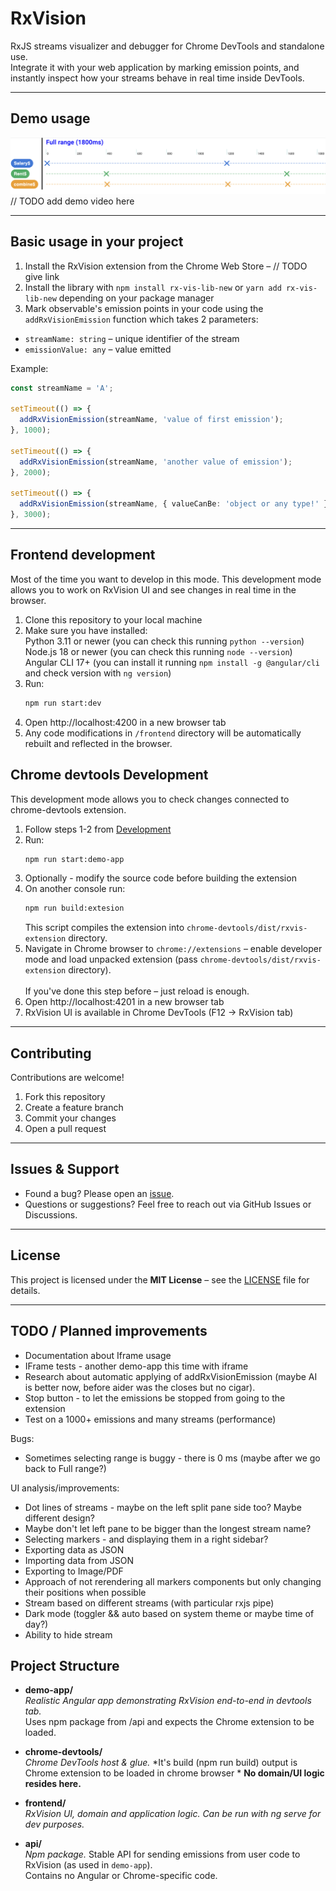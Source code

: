# RxVision

RxJS streams visualizer and debugger for Chrome DevTools and standalone use.<br>
Integrate it with your web application by marking emission points, and instantly inspect how your streams behave in real time inside DevTools.

---

## Demo usage
![graph.png](graph.png)
// TODO add demo video here

---

## Basic usage in your project
1. Install the RxVision extension from the Chrome Web Store – // TODO give link
2. Install the library with `npm install rx-vis-lib-new` or `yarn add rx-vis-lib-new` depending on your package manager
3. Mark observable's emission points in your code using the `addRxVisionEmission` function which takes 2 parameters:
  - `streamName: string` – unique identifier of the stream
  - `emissionValue: any` – value emitted

Example:

```ts
const streamName = 'A';

setTimeout(() => {
  addRxVisionEmission(streamName, 'value of first emission');
}, 1000);

setTimeout(() => {
  addRxVisionEmission(streamName, 'another value of emission');
}, 2000);

setTimeout(() => {
  addRxVisionEmission(streamName, { valueCanBe: 'object or any type!' });
}, 3000);
```

---

## Frontend development
Most of the time you want to develop in this mode.
This development mode allows you to work on RxVision UI and see changes in real time in the browser.
1. Clone this repository to your local machine
2. Make sure you have installed: <br> Python 3.11 or newer (you can check this running `python --version`) <br>
   Node.js 18 or newer (you can check this running `node --version`) <br>
   Angular CLI 17+ (you can install it running `npm install -g @angular/cli` and check version with `ng version`)
3. Run:
   ```bash
   npm run start:dev
   ```
4. Open http://localhost:4200 in a new browser tab
5. Any code modifications in `/frontend` directory will be automatically rebuilt and reflected in the browser.


## Chrome devtools Development
This development mode allows you to check changes connected to chrome-devtools extension.
1. Follow steps 1-2 from [Development](#Development)
2. Run:
   ```bash
   npm run start:demo-app
   ```
3. Optionally - modify the source code before building the extension
4. On another console run:
   ```bash
   npm run build:extesion
   ```  
   This script compiles the extension into `chrome-devtools/dist/rxvis-extension` directory.
5. Navigate in Chrome browser to `chrome://extensions` – enable developer mode and load unpacked extension (pass `chrome-devtools/dist/rxvis-extension` directory).<br><br>
   If you've done this step before – just reload is enough.
6. Open http://localhost:4201 in a new browser tab
7. RxVision UI is available in Chrome DevTools (F12 → RxVision tab)
---

## Contributing
Contributions are welcome!
1. Fork this repository
2. Create a feature branch
3. Commit your changes
4. Open a pull request

---

## Issues & Support
- Found a bug? Please open an [issue](../../issues).
- Questions or suggestions? Feel free to reach out via GitHub Issues or Discussions.

---

## License
This project is licensed under the **MIT License** – see the [LICENSE](LICENSE) file for details.

---

## TODO / Planned improvements
- Documentation about Iframe usage
- IFrame tests - another demo-app this time with iframe
- Research about automatic applying of addRxVisionEmission (maybe AI is better now, before aider was the closes but no cigar).
- Stop button - to let the emissions be stopped from going to the extension
- Test on a 1000+ emissions and many streams (performance)

Bugs:
- Sometimes selecting range is buggy - there is 0 ms (maybe after we go back to Full range?)

UI analysis/improvements:
- Dot lines of streams - maybe on the left split pane side too? Maybe different design?
- Maybe don't let left pane to be bigger than the longest stream name?
- Selecting markers - and displaying them in a right sidebar?
- Exporting data as JSON
- Importing data from JSON
- Exporting to Image/PDF
- Approach of not rerendering all markers components but only changing their positions when possible
- Stream based on different streams (with particular rxjs pipe)
- Dark mode (toggler && auto based on system theme or maybe time of day?)
- Ability to hide stream

## Project Structure

- **demo-app/**  
  *Realistic Angular app demonstrating RxVision end-to-end in devtools tab.*  
  Uses npm package from /api and expects the Chrome extension to be loaded.

- **chrome-devtools/**  
  *Chrome DevTools host & glue.*
  *It's build (npm run build) output is Chrome extension to be loaded in chrome browser *
  **No domain/UI logic resides here.**

- **frontend/**  
  *RxVision UI, domain and application logic.*
  *Can be run with ng serve for dev purposes.*

- **api/**  
  *Npm package.*
  Stable API for sending emissions from user code to RxVision (as used in `demo-app`).  
  Contains no Angular or Chrome-specific code.






